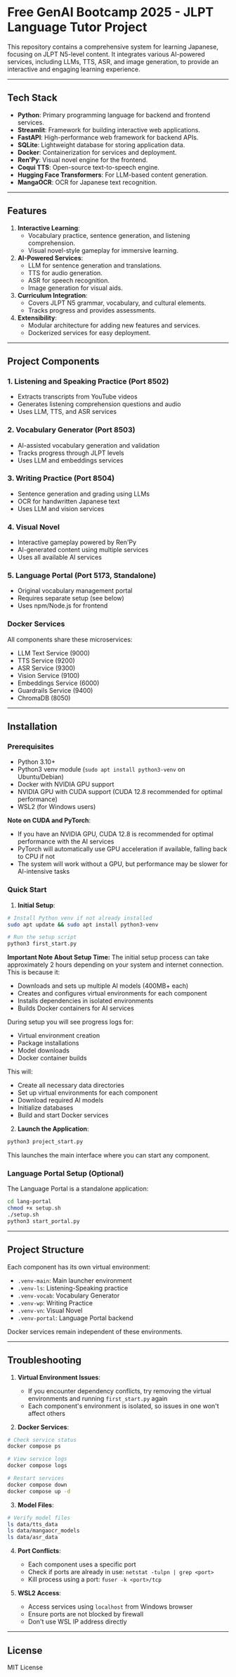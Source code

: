 # Free GenAI Bootcamp 2025 - JLPT Language Tutor Project

This repository contains a comprehensive system for learning Japanese, focusing on JLPT N5-level content. It integrates various AI-powered services, including LLMs, TTS, ASR, and image generation, to provide an interactive and engaging learning experience.

---

## **Tech Stack**
- **Python**: Primary programming language for backend and frontend services.
- **Streamlit**: Framework for building interactive web applications.
- **FastAPI**: High-performance web framework for backend APIs.
- **SQLite**: Lightweight database for storing application data.
- **Docker**: Containerization for services and deployment.
- **Ren'Py**: Visual novel engine for the frontend.
- **Coqui TTS**: Open-source text-to-speech engine.
- **Hugging Face Transformers**: For LLM-based content generation.
- **MangaOCR**: OCR for Japanese text recognition.

---

## **Features**
1. **Interactive Learning**: 
   - Vocabulary practice, sentence generation, and listening comprehension.
   - Visual novel-style gameplay for immersive learning.
2. **AI-Powered Services**:
   - LLM for sentence generation and translations.
   - TTS for audio generation.
   - ASR for speech recognition.
   - Image generation for visual aids.
3. **Curriculum Integration**:
   - Covers JLPT N5 grammar, vocabulary, and cultural elements.
   - Tracks progress and provides assessments.
4. **Extensibility**:
   - Modular architecture for adding new features and services.
   - Dockerized services for easy deployment.

---

## **Project Components**

### **1. Listening and Speaking Practice** (Port 8502)
- Extracts transcripts from YouTube videos
- Generates listening comprehension questions and audio
- Uses LLM, TTS, and ASR services

### **2. Vocabulary Generator** (Port 8503)
- AI-assisted vocabulary generation and validation
- Tracks progress through JLPT levels
- Uses LLM and embeddings services

### **3. Writing Practice** (Port 8504)
- Sentence generation and grading using LLMs
- OCR for handwritten Japanese text
- Uses LLM and vision services

### **4. Visual Novel**
- Interactive gameplay powered by Ren'Py
- AI-generated content using multiple services
- Uses all available AI services

### **5. Language Portal** (Port 5173, Standalone)
- Original vocabulary management portal
- Requires separate setup (see below)
- Uses npm/Node.js for frontend

### **Docker Services**
All components share these microservices:
- LLM Text Service (9000)
- TTS Service (9200)
- ASR Service (9300)
- Vision Service (9100)
- Embeddings Service (6000)
- Guardrails Service (9400)
- ChromaDB (8050)

---

## **Installation**

### **Prerequisites**
- Python 3.10+
- Python3 venv module (`sudo apt install python3-venv` on Ubuntu/Debian)
- Docker with NVIDIA GPU support
- NVIDIA GPU with CUDA support (CUDA 12.8 recommended for optimal performance)
- WSL2 (for Windows users)

**Note on CUDA and PyTorch**: 
- If you have an NVIDIA GPU, CUDA 12.8 is recommended for optimal performance with the AI services
- PyTorch will automatically use GPU acceleration if available, falling back to CPU if not
- The system will work without a GPU, but performance may be slower for AI-intensive tasks

### **Quick Start**

1. **Initial Setup**:
```bash
# Install Python venv if not already installed
sudo apt update && sudo apt install python3-venv

# Run the setup script
python3 first_start.py
```

**Important Note About Setup Time:**
The initial setup process can take approximately 2 hours depending on your system and internet connection. This is because it:
- Downloads and sets up multiple AI models (400MB+ each)
- Creates and configures virtual environments for each component
- Installs dependencies in isolated environments
- Builds Docker containers for AI services

During setup you will see progress logs for:
- Virtual environment creation
- Package installations
- Model downloads
- Docker container builds

This will:
- Create all necessary data directories
- Set up virtual environments for each component
- Download required AI models
- Initialize databases
- Build and start Docker services

2. **Launch the Application**:
```bash
python3 project_start.py
```
This launches the main interface where you can start any component.

### **Language Portal Setup** (Optional)
The Language Portal is a standalone application:
```bash
cd lang-portal
chmod +x setup.sh
./setup.sh
python3 start_portal.py
```

---

## **Project Structure**

Each component has its own virtual environment:
- `.venv-main`: Main launcher environment
- `.venv-ls`: Listening-Speaking practice
- `.venv-vocab`: Vocabulary Generator
- `.venv-wp`: Writing Practice
- `.venv-vn`: Visual Novel
- `.venv-portal`: Language Portal backend

Docker services remain independent of these environments.

---

## **Troubleshooting**

1. **Virtual Environment Issues**:
   - If you encounter dependency conflicts, try removing the virtual environments and running `first_start.py` again
   - Each component's environment is isolated, so issues in one won't affect others

2. **Docker Services**:
```bash
# Check service status
docker compose ps

# View service logs
docker compose logs

# Restart services
docker compose down
docker compose up -d
```

3. **Model Files**:
```bash
# Verify model files
ls data/tts_data
ls data/mangaocr_models
ls data/asr_data
```

4. **Port Conflicts**:
   - Each component uses a specific port
   - Check if ports are already in use: `netstat -tulpn | grep <port>`
   - Kill process using a port: `fuser -k <port>/tcp`

5. **WSL2 Access**:
   - Access services using `localhost` from Windows browser
   - Ensure ports are not blocked by firewall
   - Don't use WSL IP address directly

---

## **License**

MIT License